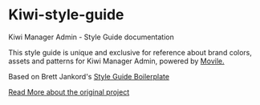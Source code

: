 # Kiwi-style-guide
Kiwi Manager Admin - Style Guide documentation

This style guide is unique and exclusive for reference about brand colors, assets and patterns for Kiwi Manager Admin, powered by [Movile.](http://www.movile.com)

Based on Brett Jankord's [Style Guide Boilerplate](http://brettjankord.com/projects/style-guide-boilerplate/)

[Read More about the original project](http://www.monolinea.com/labs/bootstrap-stye-guide-boilerplate/‎)